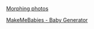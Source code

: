 
[Morphing photos](http://www.morphthing.com/)

[MakeMeBabies - Baby Generator](https://makemebabies.com/#page/1)
